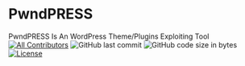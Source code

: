 # PwndPRESS

PwndPRESS Is An WordPress Theme/Plugins Exploiting Tool
[![All Contributors](https://img.shields.io/github/contributors/withmasday/pwndpress)](https://github.com/zuramai/mazer/graphs/contributors)
![GitHub last commit](https://img.shields.io/github/last-commit/withmasday/pwndpress.svg)
![GitHub code size in bytes](https://img.shields.io/github/languages/code-size/withmasday/pwndpress)
[![License](https://img.shields.io/github/license/withmasday/pwndpress.svg)](LICENSE)
